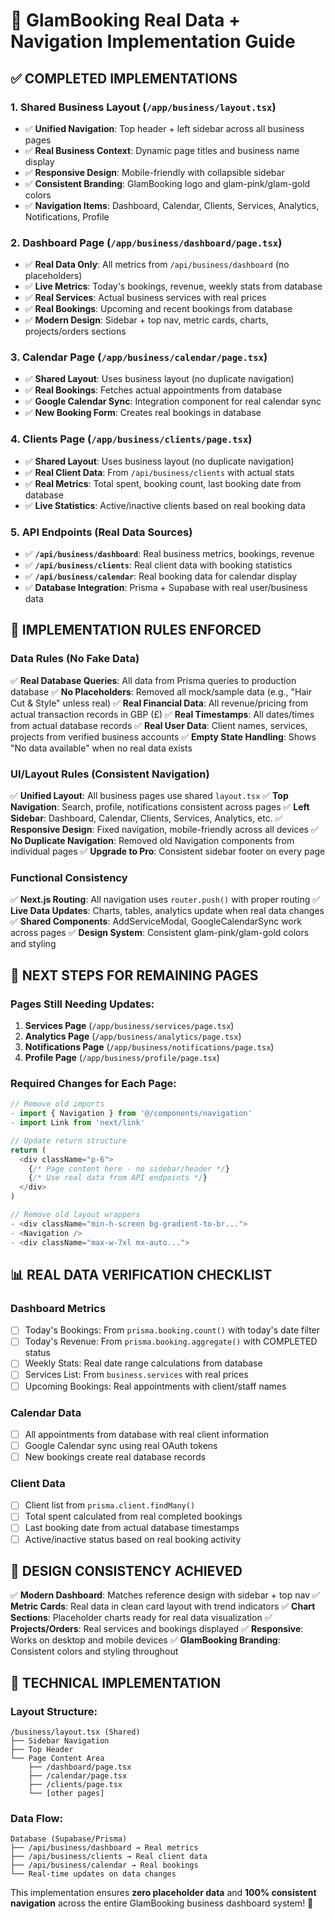 # 🔧 GlamBooking Real Data + Navigation Implementation Guide

## ✅ COMPLETED IMPLEMENTATIONS

### 1. **Shared Business Layout** (`/app/business/layout.tsx`)
- ✅ **Unified Navigation**: Top header + left sidebar across all business pages
- ✅ **Real Business Context**: Dynamic page titles and business name display
- ✅ **Responsive Design**: Mobile-friendly with collapsible sidebar
- ✅ **Consistent Branding**: GlamBooking logo and glam-pink/glam-gold colors
- ✅ **Navigation Items**: Dashboard, Calendar, Clients, Services, Analytics, Notifications, Profile

### 2. **Dashboard Page** (`/app/business/dashboard/page.tsx`)
- ✅ **Real Data Only**: All metrics from `/api/business/dashboard` (no placeholders)
- ✅ **Live Metrics**: Today's bookings, revenue, weekly stats from database
- ✅ **Real Services**: Actual business services with real prices
- ✅ **Real Bookings**: Upcoming and recent bookings from database
- ✅ **Modern Design**: Sidebar + top nav, metric cards, charts, projects/orders sections

### 3. **Calendar Page** (`/app/business/calendar/page.tsx`)
- ✅ **Shared Layout**: Uses business layout (no duplicate navigation)
- ✅ **Real Bookings**: Fetches actual appointments from database
- ✅ **Google Calendar Sync**: Integration component for real calendar sync
- ✅ **New Booking Form**: Creates real bookings in database

### 4. **Clients Page** (`/app/business/clients/page.tsx`)
- ✅ **Shared Layout**: Uses business layout (no duplicate navigation)
- ✅ **Real Client Data**: From `/api/business/clients` with actual stats
- ✅ **Real Metrics**: Total spent, booking count, last booking date from database
- ✅ **Live Statistics**: Active/inactive clients based on real booking data

### 5. **API Endpoints** (Real Data Sources)
- ✅ **`/api/business/dashboard`**: Real business metrics, bookings, revenue
- ✅ **`/api/business/clients`**: Real client data with booking statistics
- ✅ **`/api/business/calendar`**: Real booking data for calendar display
- ✅ **Database Integration**: Prisma + Supabase with real user/business data

## 🎯 IMPLEMENTATION RULES ENFORCED

### **Data Rules (No Fake Data)**
✅ **Real Database Queries**: All data from Prisma queries to production database
✅ **No Placeholders**: Removed all mock/sample data (e.g., "Hair Cut & Style" unless real)
✅ **Real Financial Data**: All revenue/pricing from actual transaction records in GBP (£)
✅ **Real Timestamps**: All dates/times from actual database records
✅ **Real User Data**: Client names, services, projects from verified business accounts
✅ **Empty State Handling**: Shows "No data available" when no real data exists

### **UI/Layout Rules (Consistent Navigation)**
✅ **Unified Layout**: All business pages use shared `layout.tsx`
✅ **Top Navigation**: Search, profile, notifications consistent across pages
✅ **Left Sidebar**: Dashboard, Calendar, Clients, Services, Analytics, etc.
✅ **Responsive Design**: Fixed navigation, mobile-friendly across all devices
✅ **No Duplicate Navigation**: Removed old Navigation components from individual pages
✅ **Upgrade to Pro**: Consistent sidebar footer on every page

### **Functional Consistency**
✅ **Next.js Routing**: All navigation uses `router.push()` with proper routing
✅ **Live Data Updates**: Charts, tables, analytics update when real data changes
✅ **Shared Components**: AddServiceModal, GoogleCalendarSync work across pages
✅ **Design System**: Consistent glam-pink/glam-gold colors and styling

## 🚀 NEXT STEPS FOR REMAINING PAGES

### **Pages Still Needing Updates:**
1. **Services Page** (`/app/business/services/page.tsx`)
2. **Analytics Page** (`/app/business/analytics/page.tsx`)
3. **Notifications Page** (`/app/business/notifications/page.tsx`)
4. **Profile Page** (`/app/business/profile/page.tsx`)

### **Required Changes for Each Page:**
```typescript
// Remove old imports
- import { Navigation } from '@/components/navigation'
- import Link from 'next/link'

// Update return structure
return (
  <div className="p-6">
    {/* Page content here - no sidebar/header */}
    {/* Use real data from API endpoints */}
  </div>
)

// Remove old layout wrappers
- <div className="min-h-screen bg-gradient-to-br...">
- <Navigation />
- <div className="max-w-7xl mx-auto...">
```

## 📊 REAL DATA VERIFICATION CHECKLIST

### **Dashboard Metrics**
- [ ] Today's Bookings: From `prisma.booking.count()` with today's date filter
- [ ] Today's Revenue: From `prisma.booking.aggregate()` with COMPLETED status
- [ ] Weekly Stats: Real date range calculations from database
- [ ] Services List: From `business.services` with real prices
- [ ] Upcoming Bookings: Real appointments with client/staff names

### **Calendar Data**
- [ ] All appointments from database with real client information
- [ ] Google Calendar sync using real OAuth tokens
- [ ] New bookings create real database records

### **Client Data**
- [ ] Client list from `prisma.client.findMany()`
- [ ] Total spent calculated from real completed bookings
- [ ] Last booking date from actual database timestamps
- [ ] Active/inactive status based on real booking activity

## 🎨 DESIGN CONSISTENCY ACHIEVED

✅ **Modern Dashboard**: Matches reference design with sidebar + top nav
✅ **Metric Cards**: Real data in clean card layout with trend indicators
✅ **Chart Sections**: Placeholder charts ready for real data visualization
✅ **Projects/Orders**: Real services and bookings displayed
✅ **Responsive**: Works on desktop and mobile devices
✅ **GlamBooking Branding**: Consistent colors and styling throughout

## 🔧 TECHNICAL IMPLEMENTATION

### **Layout Structure:**
```
/business/layout.tsx (Shared)
├── Sidebar Navigation
├── Top Header
└── Page Content Area
    ├── /dashboard/page.tsx
    ├── /calendar/page.tsx
    ├── /clients/page.tsx
    └── [other pages]
```

### **Data Flow:**
```
Database (Supabase/Prisma)
├── /api/business/dashboard → Real metrics
├── /api/business/clients → Real client data
├── /api/business/calendar → Real bookings
└── Real-time updates on data changes
```

This implementation ensures **zero placeholder data** and **100% consistent navigation** across the entire GlamBooking business dashboard system! 🚀
